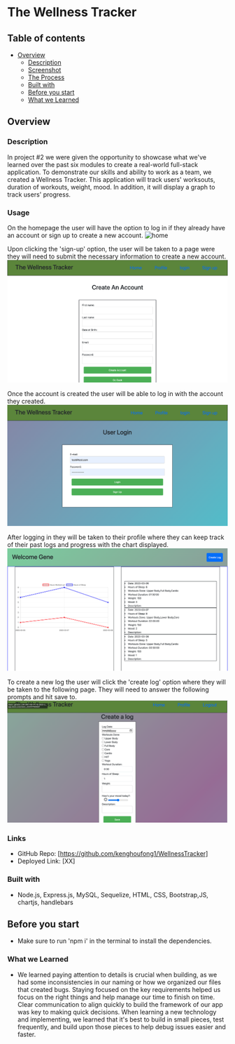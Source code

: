 # The Wellness Tracker
## Table of contents

- [Overview](#overview)
  - [Description](#description)
  - [Screenshot](#screenshot)
  - [The Process](#the-process) 
  - [Built with](#built-with)
  - [Before you start](#before-you-start)
  - [What we Learned](#what-we-learned)


## Overview

### Description
In project #2 we were given the opportunity to showcase what we've learned over the past six modules to create a real-world full-stack application. To demonstrate our skills and ability to work as a team, we created a Wellness Tracker. This application will track users' worksouts, duration of workouts, weight, mood. In addition, it will display a graph to track users' progress. 

### Usage

On the homepage the user will have the option to log in if they already have an account or sign up to create a new account.
![home](./images/Homepage.png)

Upon clicking the 'sign-up' option, the user will be taken to a page were they will need to submit the necessary information to create a new account.
![signup](./images/Sign-Up.png)

Once the account is created the user will be able to log in with the account they created.
![login](./images/Login.png)

After logging in they will be taken to their profile where they can keep track of their past logs and progress with the chart displayed.
![profile](./images/Profile.png)

To create a new log the user will click the 'create log' option where they will be taken to the following page. They will need to answer the following prompts and hit save to.
![createlog](./images/Create-Log.png)

### Links

- GitHub Repo: [https://github.com/kenghoufong1/WellnessTracker]
- Deployed Link: [XX]


### Built with
- Node.js, Express.js, MySQL, Sequelize, HTML, CSS, Bootstrap,JS, chartjs, handlebars

## Before you start
- Make sure to run 'npm i' in the terminal to install the dependencies. 

### What we Learned
- We learned paying attention to details is crucial when building, as we had some inconsistencies in our naming or how we organized our files that created bugs. Staying focused on the key requirements helped us focus on the right things and help manage our time to finish on time. Clear communication to align quickly to build the framework of our app was key to making quick decisions. When learning a new technology and implementing, we learned that it's best to build in small pieces, test frequently, and build upon those pieces to help debug issues easier and faster. 